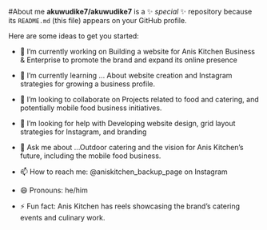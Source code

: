 #About me
**akuwudike7/akuwudike7** is a ✨ _special_ ✨ repository because its `README.md` (this file) appears on your GitHub profile.

Here are some ideas to get you started:

- 🔭 I’m currently working on Building a website for Anis Kitchen Business & Enterprise to promote the brand and expand its online presence
- 🌱 I’m currently learning ... About website creation and Instagram strategies for growing a business profile.

- 👯 I’m looking to collaborate on Projects related to food and catering, and potentially mobile food business initiatives.

- 🤔 I’m looking for help with Developing website design, grid layout strategies for Instagram, and branding
- 💬 Ask me about ...Outdoor catering and the vision for Anis Kitchen’s future, including the mobile food business.

- 📫 How to reach me: @aniskitchen_backup_page on Instagram
- 😄 Pronouns: he/him
- ⚡ Fun fact: Anis Kitchen has reels showcasing the brand’s catering events and culinary work.

